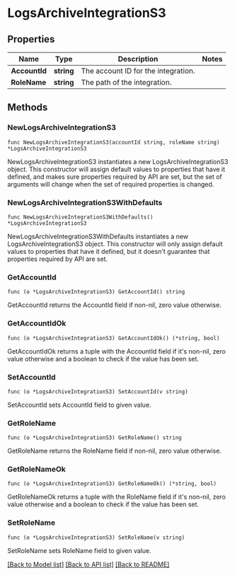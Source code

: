 # LogsArchiveIntegrationS3

## Properties

| Name          | Type       | Description                         | Notes |
| ------------- | ---------- | ----------------------------------- | ----- |
| **AccountId** | **string** | The account ID for the integration. |
| **RoleName**  | **string** | The path of the integration.        |

## Methods

### NewLogsArchiveIntegrationS3

`func NewLogsArchiveIntegrationS3(accountId string, roleName string) *LogsArchiveIntegrationS3`

NewLogsArchiveIntegrationS3 instantiates a new LogsArchiveIntegrationS3 object.
This constructor will assign default values to properties that have it defined,
and makes sure properties required by API are set, but the set of arguments
will change when the set of required properties is changed.

### NewLogsArchiveIntegrationS3WithDefaults

`func NewLogsArchiveIntegrationS3WithDefaults() *LogsArchiveIntegrationS3`

NewLogsArchiveIntegrationS3WithDefaults instantiates a new LogsArchiveIntegrationS3 object.
This constructor will only assign default values to properties that have it defined,
but it doesn't guarantee that properties required by API are set.

### GetAccountId

`func (o *LogsArchiveIntegrationS3) GetAccountId() string`

GetAccountId returns the AccountId field if non-nil, zero value otherwise.

### GetAccountIdOk

`func (o *LogsArchiveIntegrationS3) GetAccountIdOk() (*string, bool)`

GetAccountIdOk returns a tuple with the AccountId field if it's non-nil, zero value otherwise
and a boolean to check if the value has been set.

### SetAccountId

`func (o *LogsArchiveIntegrationS3) SetAccountId(v string)`

SetAccountId sets AccountId field to given value.

### GetRoleName

`func (o *LogsArchiveIntegrationS3) GetRoleName() string`

GetRoleName returns the RoleName field if non-nil, zero value otherwise.

### GetRoleNameOk

`func (o *LogsArchiveIntegrationS3) GetRoleNameOk() (*string, bool)`

GetRoleNameOk returns a tuple with the RoleName field if it's non-nil, zero value otherwise
and a boolean to check if the value has been set.

### SetRoleName

`func (o *LogsArchiveIntegrationS3) SetRoleName(v string)`

SetRoleName sets RoleName field to given value.

[[Back to Model list]](../README.md#documentation-for-models) [[Back to API list]](../README.md#documentation-for-api-endpoints) [[Back to README]](../README.md)
